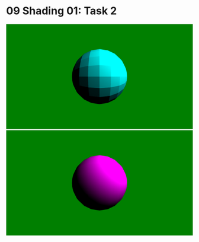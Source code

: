 # 09 Shading 01: Task 2

[![09 Shading 01: Task 2: scene2](../results/png/09-02-diffuse-smooth-shading-scene2.png)](../results/ppm/09-02-diffuse-smooth-shading-scene2.ppm)
[![09 Shading 01: Task 2: scene3](../results/png/09-02-diffuse-smooth-shading-scene3.png)](../results/ppm/09-02-diffuse-smooth-shading-scene3.ppm)
